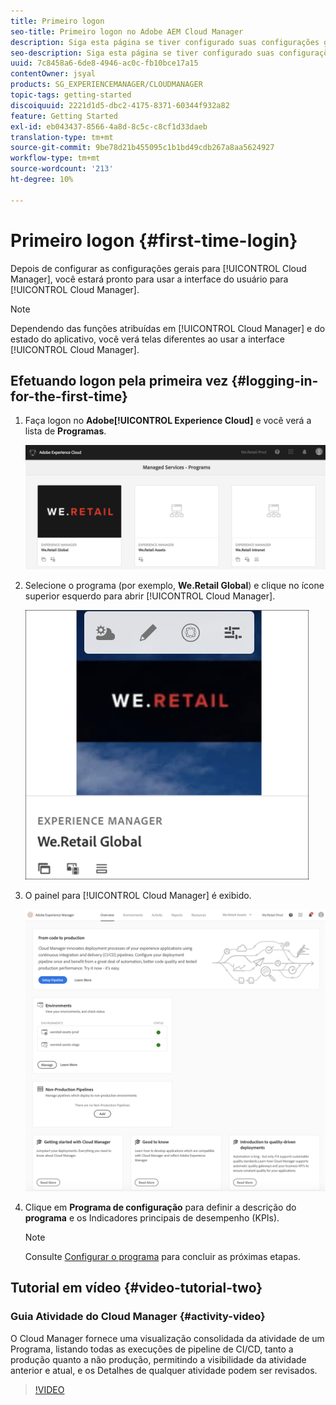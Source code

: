 ```yaml
---
title: Primeiro logon
seo-title: Primeiro logon no Adobe AEM Cloud Manager
description: Siga esta página se tiver configurado suas configurações gerais e estiver pronto para usar o Cloud Manager pela primeira vez.
seo-description: Siga esta página se tiver configurado suas configurações gerais e estiver pronto para usar o Adobe AEM Cloud Manager pela primeira vez.
uuid: 7c8458a6-6de8-4946-ac0c-fb10bce17a15
contentOwner: jsyal
products: SG_EXPERIENCEMANAGER/CLOUDMANAGER
topic-tags: getting-started
discoiquuid: 2221d1d5-dbc2-4175-8371-60344f932a82
feature: Getting Started
exl-id: eb043437-8566-4a8d-8c5c-c8cf1d33daeb
translation-type: tm+mt
source-git-commit: 9be78d21b455095c1b1bd49cdb267a8aa5624927
workflow-type: tm+mt
source-wordcount: '213'
ht-degree: 10%

---
```


# Primeiro logon {#first-time-login}

Depois de configurar as configurações gerais para [!UICONTROL Cloud Manager], você estará pronto para usar a interface do usuário para [!UICONTROL Cloud Manager].

>[!NOTE]
>Dependendo das funções atribuídas em [!UICONTROL Cloud Manager] e do estado do aplicativo, você verá telas diferentes ao usar a interface [!UICONTROL Cloud Manager].

## Efetuando logon pela primeira vez {#logging-in-for-the-first-time}

1. Faça logon no **Adobe[!UICONTROL Experience Cloud]** e você verá a lista de **Programas**.

   ![](assets/screen_shot_2018-06-04at120643pm.png)

1. Selecione o programa (por exemplo, **We.Retail Global**) e clique no ícone superior esquerdo para abrir [!UICONTROL Cloud Manager].

   ![](assets/first-timea1.png)

1. O painel para [!UICONTROL Cloud Manager] é exibido.

   ![](assets/FirstLogin1.png)

1. Clique em **Programa de configuração** para definir a descrição do **programa** e os Indicadores principais de desempenho (KPIs).

   >[!NOTE]
   >
   >Consulte [Configurar o programa](https://helpx.adobe.com/experience-manager/cloud-manager/using/setting-up-program.html) para concluir as próximas etapas.

## Tutorial em vídeo {#video-tutorial-two}

### Guia Atividade do Cloud Manager {#activity-video}

O Cloud Manager fornece uma visualização consolidada da atividade de um Programa, listando todas as execuções de pipeline de CI/CD, tanto a produção quanto a não produção, permitindo a visibilidade da atividade anterior e atual, e os Detalhes de qualquer atividade podem ser revisados.

>[!VIDEO](https://video.tv.adobe.com/v/26313/)
